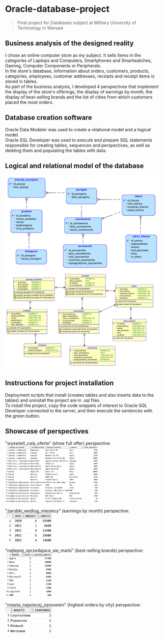 # Oracle-database-project
> Final project for Databases subject at Military University of Technology in Warsaw

## Business analysis of the designed reality
I chose an online computer store as my subject. It sells items in the categories of Laptops and Computers, Smartphones and Smartwatches, Gaming, Computer Components or Peripherals.<br>
In the store's database, information about orders, customers, products, categories, employees, customer addresses, receipts and receipt items is stored in tables.<br>
As part of the business analysis, I developed 4 perspectives that implement the display of the store's offerings, the display of earnings by month, the display of best-selling brands and the list of cities from which customers placed the most orders.

## Database creation software
Oracle Data Modeler was used to create a relational model and a logical model.<br>
Oracle SQL Developer was used to execute and prepare SQL statements responsible for creating tables, sequences and perspectives, as well as deleting them and populating the tables with data. 

## Logical and relational model of the database
![Logical model](./logical-model.png)
![Relational model](./relational-model.png)

## Instructions for project installation
Deployment scripts that install (creates tables and also inserts data to the tables) and uninstall the project are in .sql files.<br>
To install the project, copy the code snippets of interest to Oracle SQL Developer connected to the server, and then execute the sentences with the green button.

## Showcase of perspectives
"wyswietl_cala_oferte” (show full offer) perspective: <br>
<img src="./Showcase/wyswietl-cala-oferte.png" width=60% height=60%>

"zarobki_wedlug_miesiecy” (earnings by month) perspective: <br>
<img src="./Showcase/zarobki-wedlug-miesiecy.png" width=30% height=30%>

"najlepiej_sprzedajace_sie_marki” (best-selling brands) perspective: <br>
<img src="./Showcase/najlepiej-sprzedajace-sie-marki.png" width=30% height=30%>

"miasta_najwiecej_zamowien” (highest orders by city) perspective: <br>
<img src="./Showcase/miasta-najwiecej-zamowien.png" width=30% height=30%>
